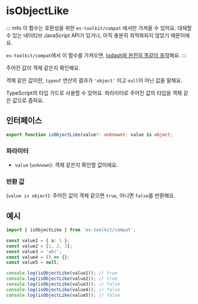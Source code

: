 # isObjectLike

::: info
이 함수는 호환성을 위한 `es-toolkit/compat` 에서만 가져올 수 있어요. 대체할 수 있는 네이티브 JavaScript API가 있거나, 아직 충분히 최적화되지 않았기 때문이에요.

`es-toolkit/compat`에서 이 함수를 가져오면, [lodash와 완전히 똑같이 동작](../../../compatibility.md)해요.
:::

주어진 값이 객체 같은지 확인해요.

객체 같은 값이란, `typeof` 연산의 결과가 `'object'` 이고 `null`이 아닌 값을 말해요.

TypeScript의 타입 가드로 사용할 수 있어요. 파라미터로 주어진 값의 타입을 객체 같은 값으로 좁혀요.

## 인터페이스

```typescript
export function isObjectLike(value?: unknown): value is object;
```

### 파라미터

- `value` (`unknown`): 객체 같은지 확인할 값이에요.

### 반환 값

(`value is object`): 주어진 값이 객체 같으면 `true`, 아니면 `false`를 반환해요.

## 예시

```typescript
import { isObjectLike } from 'es-toolkit/compat';

const value1 = { a: 1 };
const value2 = [1, 2, 3];
const value3 = 'abc';
const value4 = () => {};
const value5 = null;

console.log(isObjectLike(value1)); // true
console.log(isObjectLike(value2)); // true
console.log(isObjectLike(value3)); // false
console.log(isObjectLike(value4)); // false
console.log(isObjectLike(value5)); // false
```
